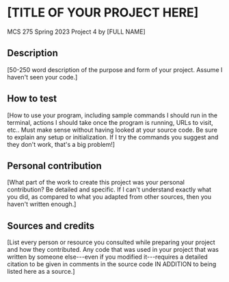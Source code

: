# [TITLE OF YOUR PROJECT HERE]

MCS 275 Spring 2023 Project 4 by [FULL NAME]

## Description

[50-250 word description of the purpose and form of your project.
Assume I haven't seen your code.]

## How to test

[How to use your program, including sample commands I should run in the
terminal, actions I should take once the program is running, URLs to
visit, etc..  Must make sense without having looked at your source code.
Be sure to explain any setup or initialization.  If I try the commands
you suggest and they don't work, that's a big problem!]

## Personal contribution

[What part of the work to create this project was your personal
contribution? Be detailed and specific.  If I can't understand exactly
what you did, as compared to what you adapted from other sources, then
you haven't written enough.]

## Sources and credits

[List every person or resource you consulted while preparing your
project and how they contributed.  Any code that was used in your
project that was written by someone else---even if you modified
it---requires a detailed citation to be given in comments in the source
code IN ADDITION to being listed here as a source.]
